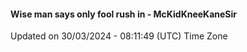 #### Wise man says only fool rush in - McKidKneeKaneSir
Updated on 30/03/2024 - 08:11:49 (UTC) Time Zone
